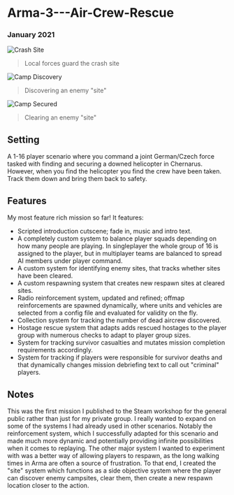 # Arma-3---Air-Crew-Rescue
### January 2021
![Crash Site](https://user-images.githubusercontent.com/25553633/173253348-51e892d2-c898-47c4-b899-e967e0635244.png)
> Local forces guard the crash site
> 

![Camp Discovery](https://user-images.githubusercontent.com/25553633/173253118-8d29f44f-9a01-466f-b9f2-cc5672b459e3.png)
> Discovering an enemy "site"
> 
![Camp Secured](https://user-images.githubusercontent.com/25553633/173253120-b6e44241-3fc8-4d82-b3da-7916e0c4b0b4.png)
> Clearing an enemy "site"

## Setting
A 1-16 player scenario where you command a joint German/Czech force tasked with finding and securing a downed helicopter in Chernarus. However, when you find the helicopter you find the crew have been taken. Track them down and bring them back to safety.
## Features
My most feature rich mission so far!
It features:
- Scripted introduction cutscene; fade in, music and intro text.
- A completely custom system to balance player squads depending on how many people are playing. In singleplayer the whole group of 16 is assigned to the player, but in multiplayer teams are balanced to spread AI members under player command.
- A custom system for identifying enemy sites, that tracks whether sites have been cleared.
- A custom respawning system that creates new respawn sites at cleared sites.
- Radio reinforcement system, updated and refined; offmap reinforcements are spawned dynamically, where units and vehicles are selected from a config file and evaluated for validity on the fly.
- Collection system for tracking the number of dead aircrew discovered.
- Hostage rescue system that adapts adds rescued hostages to the player group with numerous checks to adapt to player group sizes.
- System for tracking survivor casualties and mutates mission completion requirements accordingly.
- System for tracking if players were responsible for survivor deaths and that dynamically changes mission debriefing text to call out "criminal" players.

## Notes
This was the first mission I published to the Steam workshop for the general public rather than just for my private group. I really wanted to expand on some of the systems I had already used in other scenarios. Notably the reinforcement system, which I successfully adapted for this scenario and made much more dynamic and potentially providing infinite possibilities when it comes to replaying. The other major system I wanted to experiment with was a better way of allowing players to respawn, as the long walking times in Arma are often a source of frustration. To that end, I created the "site" system which functions as a side objective system where the player can discover enemy campsites, clear them, then create a new respawn location closer to the action.
